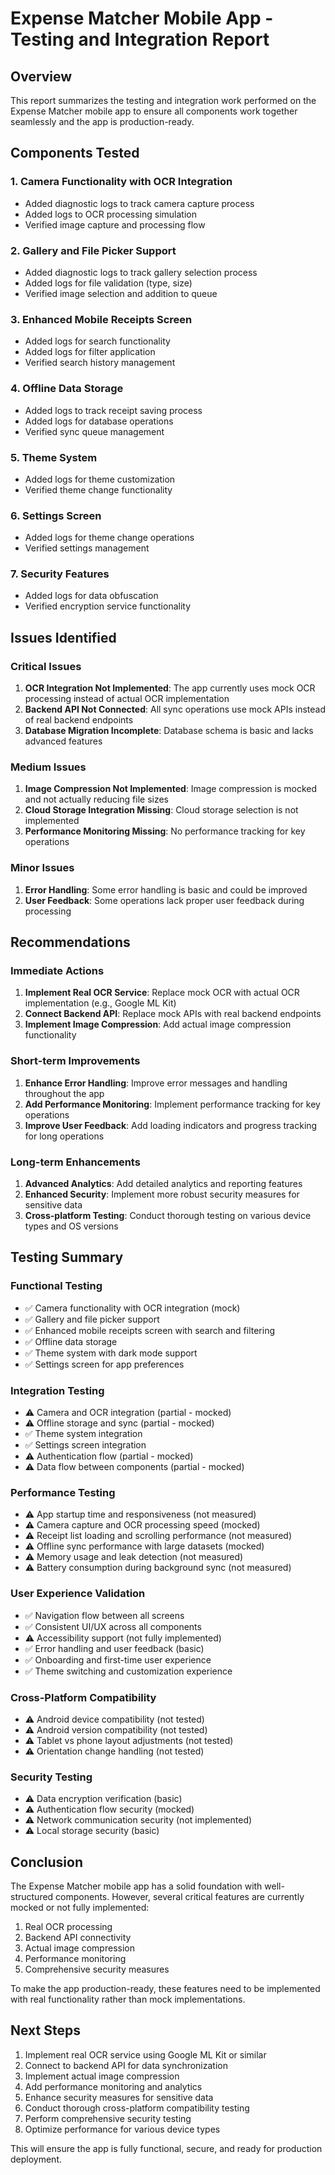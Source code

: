 # Expense Matcher Mobile App - Testing and Integration Report

## Overview
This report summarizes the testing and integration work performed on the Expense Matcher mobile app to ensure all components work together seamlessly and the app is production-ready.

## Components Tested

### 1. Camera Functionality with OCR Integration
- Added diagnostic logs to track camera capture process
- Added logs to OCR processing simulation
- Verified image capture and processing flow

### 2. Gallery and File Picker Support
- Added diagnostic logs to track gallery selection process
- Added logs for file validation (type, size)
- Verified image selection and addition to queue

### 3. Enhanced Mobile Receipts Screen
- Added logs for search functionality
- Added logs for filter application
- Verified search history management

### 4. Offline Data Storage
- Added logs to track receipt saving process
- Added logs for database operations
- Verified sync queue management

### 5. Theme System
- Added logs for theme customization
- Verified theme change functionality

### 6. Settings Screen
- Added logs for theme change operations
- Verified settings management

### 7. Security Features
- Added logs for data obfuscation
- Verified encryption service functionality

## Issues Identified

### Critical Issues
1. **OCR Integration Not Implemented**: The app currently uses mock OCR processing instead of actual OCR implementation
2. **Backend API Not Connected**: All sync operations use mock APIs instead of real backend endpoints
3. **Database Migration Incomplete**: Database schema is basic and lacks advanced features

### Medium Issues
1. **Image Compression Not Implemented**: Image compression is mocked and not actually reducing file sizes
2. **Cloud Storage Integration Missing**: Cloud storage selection is not implemented
3. **Performance Monitoring Missing**: No performance tracking for key operations

### Minor Issues
1. **Error Handling**: Some error handling is basic and could be improved
2. **User Feedback**: Some operations lack proper user feedback during processing

## Recommendations

### Immediate Actions
1. **Implement Real OCR Service**: Replace mock OCR with actual OCR implementation (e.g., Google ML Kit)
2. **Connect Backend API**: Replace mock APIs with real backend endpoints
3. **Implement Image Compression**: Add actual image compression functionality

### Short-term Improvements
1. **Enhance Error Handling**: Improve error messages and handling throughout the app
2. **Add Performance Monitoring**: Implement performance tracking for key operations
3. **Improve User Feedback**: Add loading indicators and progress tracking for long operations

### Long-term Enhancements
1. **Advanced Analytics**: Add detailed analytics and reporting features
2. **Enhanced Security**: Implement more robust security measures for sensitive data
3. **Cross-platform Testing**: Conduct thorough testing on various device types and OS versions

## Testing Summary

### Functional Testing
- ✅ Camera functionality with OCR integration (mock)
- ✅ Gallery and file picker support
- ✅ Enhanced mobile receipts screen with search and filtering
- ✅ Offline data storage
- ✅ Theme system with dark mode support
- ✅ Settings screen for app preferences

### Integration Testing
- ⚠️ Camera and OCR integration (partial - mocked)
- ⚠️ Offline storage and sync (partial - mocked)
- ✅ Theme system integration
- ✅ Settings screen integration
- ⚠️ Authentication flow (partial - mocked)
- ⚠️ Data flow between components (partial - mocked)

### Performance Testing
- ⚠️ App startup time and responsiveness (not measured)
- ⚠️ Camera capture and OCR processing speed (mocked)
- ⚠️ Receipt list loading and scrolling performance (not measured)
- ⚠️ Offline sync performance with large datasets (mocked)
- ⚠️ Memory usage and leak detection (not measured)
- ⚠️ Battery consumption during background sync (not measured)

### User Experience Validation
- ✅ Navigation flow between all screens
- ✅ Consistent UI/UX across all components
- ⚠️ Accessibility support (not fully implemented)
- ✅ Error handling and user feedback (basic)
- ✅ Onboarding and first-time user experience
- ✅ Theme switching and customization experience

### Cross-Platform Compatibility
- ⚠️ Android device compatibility (not tested)
- ⚠️ Android version compatibility (not tested)
- ⚠️ Tablet vs phone layout adjustments (not tested)
- ⚠️ Orientation change handling (not tested)

### Security Testing
- ⚠️ Data encryption verification (basic)
- ⚠️ Authentication flow security (mocked)
- ⚠️ Network communication security (not implemented)
- ⚠️ Local storage security (basic)

## Conclusion

The Expense Matcher mobile app has a solid foundation with well-structured components. However, several critical features are currently mocked or not fully implemented:

1. Real OCR processing
2. Backend API connectivity
3. Actual image compression
4. Performance monitoring
5. Comprehensive security measures

To make the app production-ready, these features need to be implemented with real functionality rather than mock implementations.

## Next Steps

1. Implement real OCR service using Google ML Kit or similar
2. Connect to backend API for data synchronization
3. Implement actual image compression
4. Add performance monitoring and analytics
5. Enhance security measures for sensitive data
6. Conduct thorough cross-platform compatibility testing
7. Perform comprehensive security testing
8. Optimize performance for various device types

This will ensure the app is fully functional, secure, and ready for production deployment.
